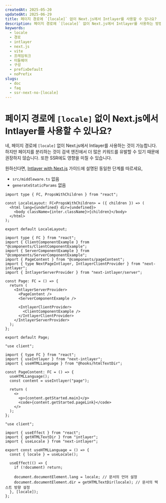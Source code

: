 ```yaml
---
createdAt: 2025-05-20
updatedAt: 2025-06-29
title: 페이지 경로에 `[locale]` 없이 Next.js에서 Intlayer를 사용할 수 있나요?
description: 페이지 경로에 `[locale]` 없이 Next.js에서 Intlayer를 사용하는 방법을 알아보세요.
keywords:
  - locale
  - 경로
  - intlayer
  - next.js
  - vite
  - 프레임워크
  - 미들웨어
  - 구성
  - prefixDefault
  - noPrefix
slugs:
  - doc
  - faq
  - ssr-next-no-[locale]
---
```


# 페이지 경로에 `[locale]` 없이 Next.js에서 Intlayer를 사용할 수 있나요?

네, 페이지 경로에 `[locale]` 없이 Next.js에서 Intlayer를 사용하는 것이 가능합니다. 하지만 페이지를 분리하는 것이 검색 엔진에서 더 많은 키워드를 유발할 수 있기 때문에 권장하지 않습니다. 또한 SSR에도 영향을 미칠 수 있습니다.

원하신다면, [Intlayer with Next.js](https://intlayer.org/doc/environment/nextjs) 가이드에 설명된 동일한 단계를 따르세요,

- `src/middleware.ts` 없음
- `generateStaticParams` 없음

```tsx fileName="src/app/layout.tsx"
import type { FC, PropsWithChildren } from "react";

const LocaleLayout: FC<PropsWithChildren> = ({ children }) => (
  <html lang={undefined} dir={undefined}>
    <body className={inter.className}>{children}</body>
  </html>
);

export default LocaleLayout;
```

```tsx fileName="src/app/page.tsx"
import type { FC } from "react";
import { ClientComponentExample } from "@components/ClientComponentExample";
import { ServerComponentExample } from "@components/ServerComponentExample";
import { PageContent } from "@components/pageContent";
import { type NextPageIntlayer, IntlayerClientProvider } from "next-intlayer";
import { IntlayerServerProvider } from "next-intlayer/server";

const Page: FC = () => {
  return (
    <IntlayerServerProvider>
      <PageContent />
      <ServerComponentExample />

      <IntlayerClientProvider>
        <ClientComponentExample />
      </IntlayerClientProvider>
    </IntlayerServerProvider>
  );
};

export default Page;
```

```tsx fileName="src/component/pageContent.ts"
"use client";

import { type FC } from "react";
import { useIntlayer } from "next-intlayer";
import { useHTMLLanguage } from "@hooks/htmlTextDir";

const PageContent: FC = () => {
  useHTMLLanguage();
  const content = useIntlayer("page");

  return (
    <>
      <p>{content.getStarted.main}</p>
      <code>{content.getStarted.pageLink}</code>
    </>
  );
};
```

```tsx fileName="src/hooks/htmlTextDir.ts"
"use client";

import { useEffect } from "react";
import { getHTMLTextDir } from "intlayer";
import { useLocale } from "next-intlayer";

export const useHTMLLanguage = () => {
  const { locale } = useLocale();

  useEffect(() => {
    if (!document) return;

    document.documentElement.lang = locale; // 문서의 언어 설정
    document.documentElement.dir = getHTMLTextDir(locale); // 문서의 텍스트 방향 설정
  }, [locale]);
};
```
